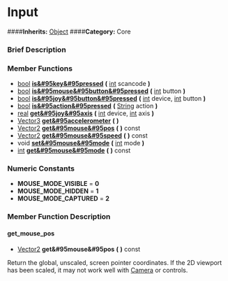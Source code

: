 #  Input  
####**Inherits:** [Object](class_object)
####**Category:** Core

###  Brief Description  


###  Member Functions 
  * [bool](class_bool)  **[is&#95key&#95pressed](#is_key_pressed)**  **(** [int](class_int) scancode  **)**
  * [bool](class_bool)  **[is&#95mouse&#95button&#95pressed](#is_mouse_button_pressed)**  **(** [int](class_int) button  **)**
  * [bool](class_bool)  **[is&#95joy&#95button&#95pressed](#is_joy_button_pressed)**  **(** [int](class_int) device, [int](class_int) button  **)**
  * [bool](class_bool)  **[is&#95action&#95pressed](#is_action_pressed)**  **(** [String](class_string) action  **)**
  * [real](class_real)  **[get&#95joy&#95axis](#get_joy_axis)**  **(** [int](class_int) device, [int](class_int) axis  **)**
  * [Vector3](class_vector3)  **[get&#95accelerometer](#get_accelerometer)**  **(** **)**
  * [Vector2](class_vector2)  **[get&#95mouse&#95pos](#get_mouse_pos)**  **(** **)** const
  * [Vector2](class_vector2)  **[get&#95mouse&#95speed](#get_mouse_speed)**  **(** **)** const
  * void  **[set&#95mouse&#95mode](#set_mouse_mode)**  **(** [int](class_int) mode  **)**
  * [int](class_int)  **[get&#95mouse&#95mode](#get_mouse_mode)**  **(** **)** const

###  Numeric Constants  
  * **MOUSE_MODE_VISIBLE** = **0**
  * **MOUSE_MODE_HIDDEN** = **1**
  * **MOUSE_MODE_CAPTURED** = **2**

###  Member Function Description  

#### <a name="get_mouse_pos">get_mouse_pos</a>
  * [Vector2](class_vector2)  **get&#95mouse&#95pos**  **(** **)** const

Return the global, unscaled, screen pointer coordinates.
			If the 2D viewport has been scaled, it may not work well
			with [Camera](class_camera) or controls.
